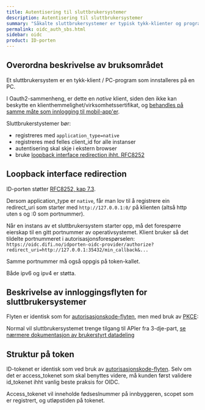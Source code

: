 ```yaml
---
title: Autentisering til sluttbrukersystemer
description: Autentisering til sluttbrukersystemer
summary: "Såkalte sluttbrukersystemer er typisk tykk-klienter og programmer som installeres på brukers PC. De må bruke loopback redirection i autentiseringsflyten."
permalink: oidc_auth_sbs.html
sidebar: oidc
product: ID-porten
---
```


## Overordna beskrivelse av bruksområdet

Et sluttbrukersystem er en tykk-klient / PC-program som innstalleres på en PC.  

I Oauth2-sammenheng, er dette en *native* klient, siden den ikke kan beskytte en klienthemmelighet/virksomhetssertifikat, og [behandles på samme måte som innlogging til mobil-app'er](oidc_auth_app.html).


Sluttbrukerstystemer bør:
* registreres med `application_type=native`
* registreres med felles client_id for alle instanser
* autentisering skal skje i ekstern browser
* bruke [loopback interface redirection ihht. RFC8252](https://tools.ietf.org/html/rfc8252#section-7.3)


## Loopback interface redirection

ID-porten støtter [RFC8252, kap 7.3](https://tools.ietf.org/html/rfc8252#section-7.3).

Dersom application_type er `native`, får man lov til å registrere ein redirect_uri som starter med `http://127.0.0.1:0/` på klienten (altså http uten s og :0 som portnummer).

Når en instans av et sluttbrukersystem starter opp, må det forespørre eierskap til en gitt portnummer av operativsystemet.  Klient bruker så det tildelte portnummeret i autorisasjonsforespørselen:
`https://oidc.difi.no/idporten-oidc-provider/authorize?redirect_uri=http://127.0.0.1:35432/min_callback&...`

Samme portnummer må også oppgis på token-kallet.

Både ipv6 og ipv4 er støtta.

## Beskrivelse av innloggingsflyten for sluttbrukersystemer

Flyten er identisk som for [autorisasjonskode-flyten](oidc_auth_codeflow.html), men med bruk av [PKCE](oidc_func_pkce.html):

Normal vil sluttbrukersystemet trenge tilgang til APIer fra 3-dje-part,  [se nærmere dokumentasjon av brukerstyrt datadeling](oidc_auth_oauth2.html)


## Struktur på token

ID-tokenet er identisk som ved bruk av [autorisasjonskode-flyten](oidc_auth_codeflow#idtoken).  Selv om det er access_tokenet som skal benyttes videre, må kunden først validere id_tokenet ihht vanlig beste praksis for OIDC.

Access_tokenet vil inneholde fødseslnummer på innbyggeren, scopet som er registrert, og utløpstiden på tokenet.
